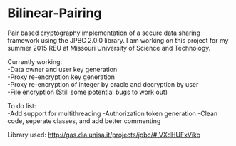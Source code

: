 # Bilinear-Pairing
Pair based cryptography implementation of a secure data sharing framework using the JPBC 2.0.0 library. I am working on this project for my summer 2015 REU at Missouri University of Science and Technology.

Currently working:<br>
-Data owner and user key generation<br>
-Proxy re-encryption key generation<br>
-Proxy re-encryption of integer by oracle and decryption by user<br>
-File encryption (Still some potential bugs to work out)<br>

To do list:<br>
-Add support for multithreading
-Authorization token generation
-Clean code, seperate classes, and add better commenting

Library used: http://gas.dia.unisa.it/projects/jpbc/#.VXdHUFxViko
